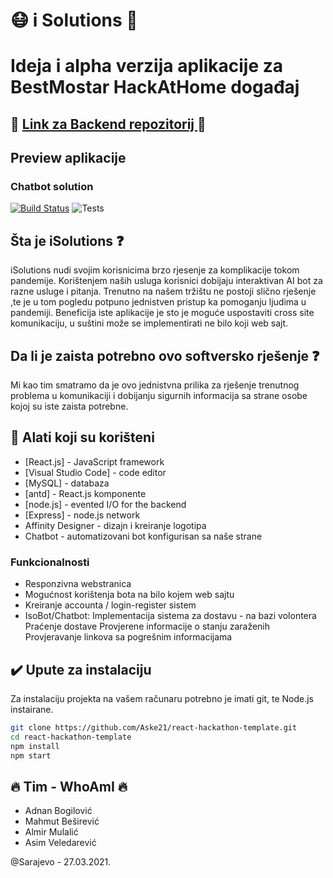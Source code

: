 # 😷 i Solutions 🚀 

# Ideja i alpha verzija aplikacije za BestMostar HackAtHome događaj
##  🤖 [Link za Backend repozitorij ](https://github.com/almulalic/HackAtHomeAPI) 🤖
## Preview aplikacije


### Chatbot solution
[![Build Status](https://travis-ci.org/joemccann/dillinger.svg?branch=master)](https://travis-ci.org/joemccann/dillinger) ![Tests](https://github.com/justinmahar/react-build-status-badge/workflows/Tests/badge.svg)


## Šta je iSolutions ❓
iSolutions nudi svojim korisnicima brzo rjesenje za komplikacije tokom pandemije. Korištenjem naših usluga korisnici dobijaju interaktivan AI bot za razne usluge i pitanja. Trenutno na našem tržištu ne postoji slično rješenje ,te je u tom pogledu potpuno jednistven pristup ka pomoganju ljudima u pandemiji. Beneficija iste aplikacije je sto je moguće  uspostaviti cross site komunikaciju, u suštini može se implementirati ne bilo koji web sajt.

## Da li je zaista potrebno ovo softversko rješenje ❓
Mi kao tim smatramo da je ovo jednistvna prilika za rješenje trenutnog problema u komunikaciji i dobijanju sigurnih  informacija sa strane osobe kojoj su iste zaista potrebne.

## 🔧 Alati koji su korišteni

- [React.js] - JavaScript framework
- [Visual Studio Code] - code editor
- [MySQL] - databaza
- [antd] - React.js komponente
- [node.js] - evented I/O for the backend
- [Express] - node.js network
- Affinity Designer - dizajn i kreiranje logotipa
- Chatbot - automatizovani bot konfigurisan sa naše strane


### Funkcionalnosti

- Responzivna webstranica
- Mogućnost korištenja bota na bilo kojem web sajtu
- Kreiranje accounta / login-register sistem
- IsoBot/Chatbot:
 Implementacija sistema za dostavu - na bazi volontera
 Praćenje dostave
 Provjerene informacije o stanju zaraženih
 Provjeravanje linkova sa pogrešnim informacijama



## ✔️ Upute za instalaciju

Za instalaciju projekta na vašem računaru potrebno je imati git, te Node.js instairane.
```sh
git clone https://github.com/Aske21/react-hackathon-template.git
cd react-hackathon-template
npm install
npm start
```


## 🔥 Tim - WhoAmI 🔥
- Adnan Bogilović
- Mahmut Beširević
- Almir Mulalić
- Asim Veledarević


@Sarajevo - 27.03.2021.

